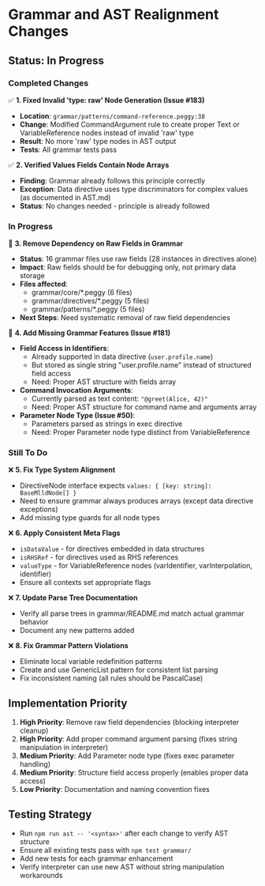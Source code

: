 # Grammar and AST Realignment Changes

## Status: In Progress

### Completed Changes

✅ **1. Fixed Invalid 'type: raw' Node Generation (Issue #183)**
- **Location**: `grammar/patterns/command-reference.peggy:38`
- **Change**: Modified CommandArgument rule to create proper Text or VariableReference nodes instead of invalid 'raw' type
- **Result**: No more 'raw' type nodes in AST output
- **Tests**: All grammar tests pass

✅ **2. Verified Values Fields Contain Node Arrays**
- **Finding**: Grammar already follows this principle correctly
- **Exception**: Data directive uses type discriminators for complex values (as documented in AST.md)
- **Status**: No changes needed - principle is already followed

### In Progress

🔄 **3. Remove Dependency on Raw Fields in Grammar**
- **Status**: 16 grammar files use raw fields (28 instances in directives alone)
- **Impact**: Raw fields should be for debugging only, not primary data storage
- **Files affected**:
  - grammar/core/*.peggy (6 files)
  - grammar/directives/*.peggy (5 files)  
  - grammar/patterns/*.peggy (5 files)
- **Next Steps**: Need systematic removal of raw field dependencies

🔄 **4. Add Missing Grammar Features (Issue #181)**
- **Field Access in Identifiers**: 
  - Already supported in data directive (`user.profile.name`)
  - But stored as single string "user.profile.name" instead of structured field access
  - Need: Proper AST structure with fields array
- **Command Invocation Arguments**: 
  - Currently parsed as text content: `"@greet(Alice, 42)"`
  - Need: Proper AST structure for command name and arguments array
- **Parameter Node Type (Issue #50)**: 
  - Parameters parsed as strings in exec directive
  - Need: Proper Parameter node type distinct from VariableReference

### Still To Do

❌ **5. Fix Type System Alignment**
- DirectiveNode interface expects `values: { [key: string]: BaseMlldNode[] }`
- Need to ensure grammar always produces arrays (except data directive exceptions)
- Add missing type guards for all node types

❌ **6. Apply Consistent Meta Flags**
- `isDataValue` - for directives embedded in data structures
- `isRHSRef` - for directives used as RHS references
- `valueType` - for VariableReference nodes (varIdentifier, varInterpolation, identifier)
- Ensure all contexts set appropriate flags

❌ **7. Update Parse Tree Documentation**
- Verify all parse trees in grammar/README.md match actual grammar behavior
- Document any new patterns added

❌ **8. Fix Grammar Pattern Violations**
- Eliminate local variable redefinition patterns
- Create and use GenericList pattern for consistent list parsing
- Fix inconsistent naming (all rules should be PascalCase)

## Implementation Priority

1. **High Priority**: Remove raw field dependencies (blocking interpreter cleanup)
2. **High Priority**: Add proper command argument parsing (fixes string manipulation in interpreter)
3. **Medium Priority**: Add Parameter node type (fixes exec parameter handling)
4. **Medium Priority**: Structure field access properly (enables proper data access)
5. **Low Priority**: Documentation and naming convention fixes

## Testing Strategy

- Run `npm run ast -- '<syntax>'` after each change to verify AST structure
- Ensure all existing tests pass with `npm test grammar/`
- Add new tests for each grammar enhancement
- Verify interpreter can use new AST without string manipulation workarounds